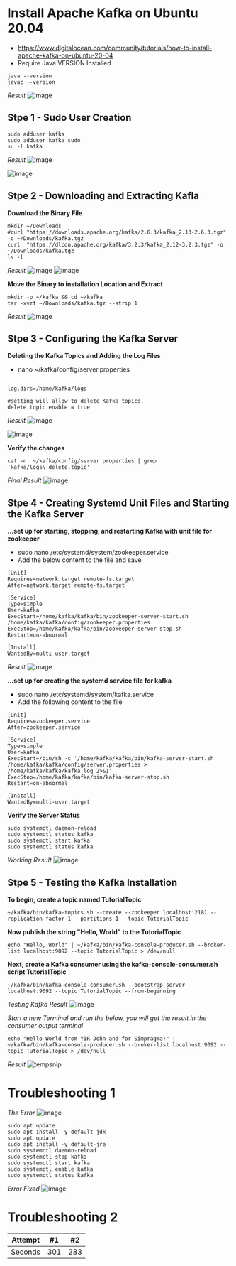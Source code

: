 # Install Apache Kafka on Ubuntu 20.04

- https://www.digitalocean.com/community/tutorials/how-to-install-apache-kafka-on-ubuntu-20-04
- Require Java VERSION Installed
```
java --version
javac --version
```
_Result_
![image](https://user-images.githubusercontent.com/111234771/209470734-a10c2052-d78b-4d88-879e-1aa6014b6846.png)

## Stpe 1 - Sudo User Creation 
```
sudo adduser kafka
sudo adduser kafka sudo
su -l kafka
```
_Result_
![image](https://user-images.githubusercontent.com/111234771/209464207-a4517cfa-511d-4604-8d71-3c662ad0d1e3.png)

![image](https://user-images.githubusercontent.com/111234771/209464319-b3417b9e-43ca-4c6c-9d93-4f8836e765f1.png)


## Stpe 2 - Downloading and Extracting Kafla
**Download the Binary File**
```
mkdir ~/Downloads
#curl "https://downloads.apache.org/kafka/2.6.3/kafka_2.13-2.6.3.tgz" -o ~/Downloads/kafka.tgz
curl  "https://dlcdn.apache.org/kafka/3.2.3/kafka_2.12-3.2.3.tgz" -o ~/Downloads/kafka.tgz
ls -l
```
_Result_
![image](https://user-images.githubusercontent.com/111234771/209465160-c2f9d25c-ff5a-4dd9-a024-3387f2983664.png)
![image](https://user-images.githubusercontent.com/111234771/209465769-62645fe4-eaff-48f5-acc8-8c9f21134e3e.png)


**Move the Binary to installation Location and Extract**
```
mkdir -p ~/kafka && cd ~/kafka
tar -xvzf ~/Downloads/kafka.tgz --strip 1
```
_Result_
![image](https://user-images.githubusercontent.com/111234771/209465832-d6e4290d-0bc2-4335-ac38-77089056d6ef.png)

## Stpe 3 - Configuring the Kafka Server
**Deleting the Kafka Topics and Adding the Log Files**
- nano ~/kafka/config/server.properties
```

log.dirs=/home/kafka/logs

#setting will allow to delete Kafka topics.
delete.topic.enable = true
```

_Result_
![image](https://user-images.githubusercontent.com/111234771/209466656-fac10fe3-9387-4d45-8725-e94d158b8345.png)

![image](https://user-images.githubusercontent.com/111234771/209466628-58392c59-5547-46d9-bd1f-36399ee934a0.png)

**Verify the changes**
```
cat -n  ~/kafka/config/server.properties | grep 'kafka/logs\|delete.topic'
```

_Final Result_
![image](https://user-images.githubusercontent.com/111234771/209466924-a43ced86-8363-454f-bc5b-767d17ec092d.png)

## Stpe 4 - Creating Systemd Unit Files and Starting the Kafka Server
**...set up for starting, stopping, and restarting Kafka with unit file for zookeeper**
- sudo nano /etc/systemd/system/zookeeper.service
- Add the below content to the file and save
```
[Unit]
Requires=network.target remote-fs.target
After=network.target remote-fs.target

[Service]
Type=simple
User=kafka
ExecStart=/home/kafka/kafka/bin/zookeeper-server-start.sh /home/kafka/kafka/config/zookeeper.properties
ExecStop=/home/kafka/kafka/bin/zookeeper-server-stop.sh
Restart=on-abnormal

[Install]
WantedBy=multi-user.target
```
_Result_
![image](https://user-images.githubusercontent.com/111234771/209467655-756c4be1-ba50-4089-8ac3-3ee897086e8c.png)


**...set up for creating the systemd service file for kafka**
- sudo nano /etc/systemd/system/kafka.service
- Add the following content to the file
```
[Unit]
Requires=zookeeper.service
After=zookeeper.service

[Service]
Type=simple
User=kafka
ExecStart=/bin/sh -c '/home/kafka/kafka/bin/kafka-server-start.sh /home/kafka/kafka/config/server.properties > /home/kafka/kafka/kafka.log 2>&1'
ExecStop=/home/kafka/kafka/bin/kafka-server-stop.sh
Restart=on-abnormal

[Install]
WantedBy=multi-user.target
```

**Verify the Server Status**
```
sudo systemctl daemon-reload
sudo systemctl status kafka
sudo systemctl start kafka
sudo systemctl status kafka
```
_Working Result_
![image](https://user-images.githubusercontent.com/111234771/209470417-1bd0d96e-4c56-45cf-b9bc-f20cefefbe57.png)


## Stpe 5 - Testing the Kafka Installation
**To begin, create a topic named __TutorialTopic__**
```
~/kafka/bin/kafka-topics.sh --create --zookeeper localhost:2181 --replication-factor 1 --partitions 1 --topic TutorialTopic
```
**Now publish the string "Hello, World" to the __TutorialTopic__**
```
echo "Hello, World" | ~/kafka/bin/kafka-console-producer.sh --broker-list localhost:9092 --topic TutorialTopic > /dev/null
```
**Next, create a Kafka consumer using the kafka-console-consumer.sh script __TutorialTopic__**
```
~/kafka/bin/kafka-console-consumer.sh --bootstrap-server localhost:9092 --topic TutorialTopic --from-beginning
```

_Testing Kafka Result_
![image](https://user-images.githubusercontent.com/111234771/209471281-e0ede740-cc7a-44b4-a9fc-7643e18760e6.png)

_Start a new Terminal and run the below, you will get the result in the consumer output terminal_
```
echo "Hello World from YIR John and for Simpragma!" | ~/kafka/bin/kafka-console-producer.sh --broker-list localhost:9092 --topic TutorialTopic > /dev/null
```
_Result_
![tempsnip](https://user-images.githubusercontent.com/111234771/209471854-f43bc6b0-9e31-4465-a799-1ffd033d1edd.png)


# Troubleshooting 1

_The Error_
![image](https://user-images.githubusercontent.com/111234771/209468090-6163d72c-67ee-4f6c-926d-8ab19b0f308c.png)
```
sudo apt update
sudo apt install -y default-jdk
sudo apt update
sudo apt install -y default-jre
sudo systemctl daemon-reload
sudo systemctl stop kafka
sudo systemctl start kafka
sudo systemctl enable kafka
sudo systemctl status kafka
```
_Error Fixed_
![image](https://user-images.githubusercontent.com/111234771/209470528-3fdfc2fe-89d7-48e6-ada3-94aa3fabf060.png)

# Troubleshooting 2

| Attempt | #1    | #2    |
| :---:   | :---: | :---: |
| Seconds | 301   | 283   |


